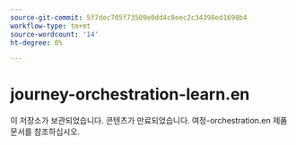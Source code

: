 ```yaml
---
source-git-commit: 5f7dec705f73509e0dd4c8eec2c34398ed1698b4
workflow-type: tm+mt
source-wordcount: '14'
ht-degree: 0%

---
```

# journey-orchestration-learn.en

이 저장소가 보관되었습니다. 콘텐츠가 만료되었습니다. 여정-orchestration.en 제품 문서를 참조하십시오.
